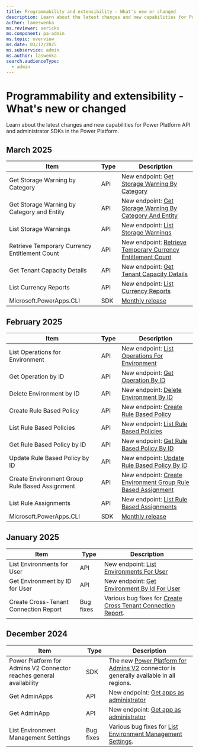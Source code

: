```yaml
---
title: Programmability and extensibility - What's new or changed 
description: Learn about the latest changes and new capabilities for Power Platform API and admin SDKs in the Power Platform.
author: laneswenka
ms.reviewer: sericks
ms.component: pa-admin
ms.topic: overview
ms.date: 03/12/2025
ms.subservice: admin
ms.author: laswenka
search.audienceType: 
  - admin
---
```


# Programmability and extensibility - What's new or changed 

Learn about the latest changes and new capabilities for Power Platform API and administrator SDKs in the Power Platform.

## March 2025

| Item | Type | Description |
|------|------|-------------|
| Get Storage Warning by Category | API | New endpoint: [Get Storage Warning By Category](/rest/api/power-platform/licensing/storagewarnings/get-storage-warning-by-category) |
| Get Storage Warning by Category and Entity | API | New endpoint: [Get Storage Warning By Category And Entity](/rest/api/power-platform/licensing/storagewarnings/get-storage-warning-by-category-and-entity) | 
| List Storage Warnings | API | New endpoint: [List Storage Warnings](/rest/api/power-platform/licensing/storagewarnings/list-storage-warnings) | 
| Retrieve Temporary Currency Entitlement Count | API | New endpoint: [Retrieve Temporary Currency Entitlement Count](/rest/api/power-platform/licensing/temporarycurrencyentitlement/retrieve-temporary-currency-entitlement-count) |
| Get Tenant Capacity Details | API | New endpoint: [Get Tenant Capacity Details](/rest/api/power-platform/licensing/tenantcapacitydetails/get-tenant-capacity-details) |
| List Currency Reports | API | New endpoint: [List Currency Reports](/rest/api/power-platform/licensing/currencyreports/list-currency-reports) | 
| Microsoft.PowerApps.CLI | SDK | [Monthly release](https://www.nuget.org/packages/Microsoft.PowerApps.CLI/1.41.1#releasenotes-body-tab) |  

## February 2025

| Item | Type | Description |
|------|------|-------------|
| List Operations for Environment | API | New endpoint: [List Operations For Environment](/rest/api/power-platform/environmentmanagement/operations/list-operations-for-environment) |
| Get Operation by ID | API | New endpoint: [Get Operation By ID](/rest/api/power-platform/environmentmanagement/operations/get-operation-by-id) |
| Delete Environment by ID | API | New endpoint: [Delete Environment By ID](/rest/api/power-platform/environmentmanagement/environments/delete-environment-by-id) |
| Create Rule Based Policy | API | New endpoint: [Create Rule Based Policy](/rest/api/power-platform/governance/rulebasedpolicies/create-rule-based-policy) |
| List Rule Based Policies | API | New endpoint: [List Rule Based Policies](/rest/api/power-platform/governance/rulebasedpolicies/list-rule-based-policies) |
| Get Rule Based Policy by ID | API | New endpoint: [Get Rule Based Policy By ID](/rest/api/power-platform/governance/rulebasedpolicies/get-rule-based-policy-by-id) |
| Update Rule Based Policy by ID | API | New endpoint: [Update Rule Based Policy By ID](/rest/api/power-platform/governance/rulebasedpolicies/update-rule-based-policy-by-id) |
| Create Environment Group Rule Based Assignment | API | New endpoint: [Create Environment Group Rule Based Assignment](/rest/api/power-platform/governance/rulebasedpolicies/create-environment-group-rule-based-assignment) |
| List Rule Assignments | API | New endpoint: [List Rule Based Assignments](/rest/api/power-platform/governance/rulebasedpolicies/list-rule-assignments) |
| Microsoft.PowerApps.CLI | SDK | [Monthly release](https://www.nuget.org/packages/Microsoft.PowerApps.CLI/1.40.4#releasenotes-body-tab) |  


## January 2025

| Item | Type | Description |
|------|------|-------------|
| List Environments for User | API | New endpoint: [List Environments For User](/rest/api/power-platform/environmentmanagement/environments/list-environments-for-user) |
| Get Environment by ID for User | API | New endpoint: [Get Environment By Id For User](/rest/api/power-platform/environmentmanagement/environments/get-environment-by-id-for-user) |
| Create Cross-Tenant Connection Report | Bug fixes | Various bug fixes for [Create Cross Tenant Connection Report](/rest/api/power-platform/governance/cross-tenant-connection-reports/create-cross-tenant-connection-report). |

## December 2024

| Item | Type | Description |
|------|------|-------------|
| Power Platform for Admins V2 Connector reaches general availability | SDK | The new [Power Platform for Admins V2](/connectors/powerplatformadminv2/) connector is generally available in all regions. |
| Get AdminApps | API | New endpoint: [Get apps as administrator](/rest/api/power-platform/powerapps/apps/get-admin-apps) |
| Get AdminApp | API | New endpoint: [Get app as administrator](/rest/api/power-platform/powerapps/apps/get-admin-app) |
| List Environment Management Settings | Bug fixes | Various bug fixes for [List Environment Management Settings](/rest/api/power-platform/environmentmanagement/environment-management-settings/list-environment-management-settings). |
